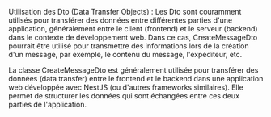 Utilisation des Dto (Data Transfer Objects) : Les Dto sont couramment utilisés 
pour transférer des données entre différentes parties d'une application, généralement 
entre le client (frontend) et le serveur (backend) dans le contexte de développement 
web. Dans ce cas, CreateMessageDto pourrait être utilisé pour transmettre des informations
lors de la création d'un message, par exemple, le contenu du message, l'expéditeur, etc.

La classe CreateMessageDto est généralement utilisée pour transférer des données 
(data transfer) entre le frontend et le backend dans une application web développée 
avec NestJS (ou d'autres frameworks similaires). Elle permet de structurer les données 
qui sont échangées entre ces deux parties de l'application.
